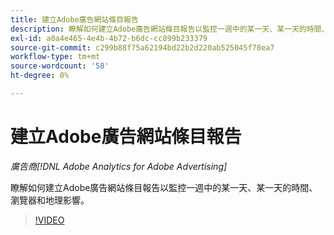 ```yaml
---
title: 建立Adobe廣告網站條目報告
description: 瞭解如何建立Adobe廣告網站條目報告以監控一週中的某一天、某一天的時間、瀏覽器和地理影響。
exl-id: a0a4e465-4e4b-4b72-b6dc-cc899b233379
source-git-commit: c299b88f75a62194bd22b2d220ab525045f78ea7
workflow-type: tm+mt
source-wordcount: '58'
ht-degree: 0%

---
```


# 建立Adobe廣告網站條目報告

*廣告商[!DNL Adobe Analytics for Adobe Advertising]*

瞭解如何建立Adobe廣告網站條目報告以監控一週中的某一天、某一天的時間、瀏覽器和地理影響。

>[!VIDEO](https://video.tv.adobe.com/v/33921)
